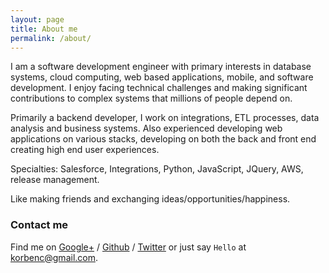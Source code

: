 ```yaml
---
layout: page
title: About me
permalink: /about/
---
```


I am a software development engineer with primary interests in database systems, cloud computing, web based applications, mobile, and software development. I enjoy facing technical challenges and making significant contributions to complex systems that millions of people depend on.

Primarily a backend developer, I work on integrations, ETL processes, data analysis and business systems. Also experienced developing web applications on various stacks, developing on both the back and front end creating high end user experiences.

Specialties: Salesforce, Integrations, Python, JavaScript, JQuery, AWS, release management.

Like making friends and exchanging ideas/opportunities/happiness.

### Contact me

Find me on [Google+][google] / [Github][github] / [Twitter][Twitter] or just say `Hello` at 
[korbenc@gmail.com](korbenc@gmail.com).


[github]: https://github.com/korbenc
[google]: https://plus.google.com/+korbencarreno
[twitter]: https://twitter.com/korben_carreno
